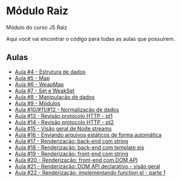 # Módulo Raiz
Módulo do curso JS Raiz

Aqui você vai encontrar o código para todas as aulas que possuirem.

## Aulas
- [Aula #4 - Estrutura de dados](https://github.com/jsraiz/modulo-raiz-scripts-avulsos/blob/main/04-aula-estrutura-de-dados.js)
- [Aula #5 - Map](https://github.com/jsraiz/modulo-raiz-scripts-avulsos/blob/main/05-map.js)
- [Aula #6 - WeapMap](https://github.com/jsraiz/modulo-raiz-scripts-avulsos/blob/main/06-weakmap.js)
- [Aula #7 - Set e WeakSet](https://github.com/jsraiz/modulo-raiz-scripts-avulsos/blob/main/07-set-weakset.js)
- [Aula #8 - Manipulação de dados](https://github.com/jsraiz/modulo-raiz-scripts-avulsos/blob/main/08-manipulacao.js)
- [Aula #9 - Módulos](https://github.com/jsraiz/modulo-raiz-aula-modulos)
- [Aula #10/#11/#12 - Normalização de dados](https://github.com/jsraiz/modulo-raiz-projeto/tree/1.0.0)
- [Aula #13 - Revisão protocolo HTTP - pt1](https://github.com/jsraiz/modulo-raiz-projeto/tree/1.1.0)
- [Aula #14 - Revisão protocolo HTTP - pt2](https://github.com/jsraiz/modulo-raiz-projeto/tree/1.1.1)
- [Aula #15 - Visão geral de Node streams](https://github.com/jsraiz/modulo-raiz-streams)
- [Aula #16 - Enviando arquivos estáticos de forma automática](https://github.com/jsraiz/modulo-raiz-projeto/tree/1.1.2)
- [Aula #17 - Renderização: back-end com string](https://github.com/jsraiz/modulo-raiz-projeto/tree/1.1.3)
- [Aula #18 - Renderização: back-end com template ejs](https://github.com/jsraiz/modulo-raiz-projeto/tree/1.1.4)
- [Aula #19 - Renderização: front-end com string](https://github.com/jsraiz/modulo-raiz-projeto/tree/1.1.5)
- [Aula #20 - Renderização: front-end com DOM API](https://github.com/jsraiz/modulo-raiz-projeto/tree/1.1.6)
- [Aula #21 - Renderização: DOM API declarativo - visão geral](https://github.com/jsraiz/modulo-raiz-projeto/tree/1.1.7)
- [Aula #22 - Renderização: implementando function el - parte 1](https://github.com/jsraiz/modulo-raiz-projeto/tree/1.1.8)